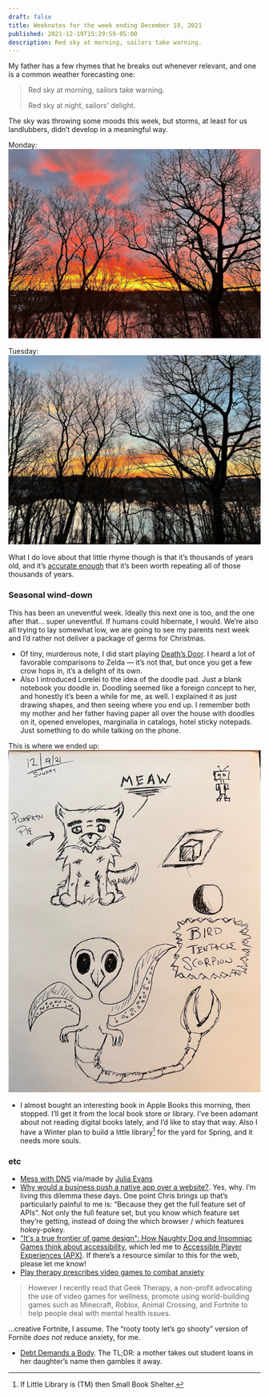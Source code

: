 ```yaml
---
draft: false
title: Weeknotes for the week ending December 19, 2021
published: 2021-12-19T15:29:59-05:00
description: Red sky at morning, sailors take warning.
---
```


My father has a few rhymes that he breaks out whenever relevant, and one is a common weather forecasting one:

> Red sky at morning, sailors take warning.
> 
> Red sky at night, sailors' delight.

The sky was throwing some moods this week, but storms, at least for us landlubbers, didn’t develop in a meaningful way.

Monday:
![The sky on Monday morning](../images/2021/sky-1.jpeg)

Tuesday:
![The sky on Tuesday morning](../images/2021/sky-2.jpeg)

What I do love about that little rhyme though is that it’s thousands of years old, and it’s [accurate enough](https://www.loc.gov/everyday-mysteries/item/is-the-old-adage-red-sky-at-night-sailors-delight-red-sky-in-morning-sailors-warning-true-or-is-it-just-an-old-wives-tale/) that it’s been worth repeating all of those thousands of years.

### Seasonal wind-down

This has been an uneventful week. Ideally this next one is too, and the one after that… super uneventful. If humans could hibernate, I would. We’re also all trying to lay somewhat low, we are going to see my parents next week and I’d rather not deliver a package of germs for Christmas.

- Of tiny, murderous note, I did start playing [Death’s Door](https://www.playstation.com/en-us/games/deaths-door/). I heard a lot of favorable comparisons to Zelda — it’s not that, but once you get a few crow hops in, it’s a delight of its own.
- Also I introduced Lorelei to the idea of the doodle pad. Just a blank notebook you doodle in. Doodling seemed like a foreign concept to her, and honestly it’s been a while for me, as well. I explained it as just drawing shapes, and then seeing where you end up. I remember both my mother and her father having paper all over the house with doodles on it, opened envelopes, marginalia in catalogs, hotel sticky notepads. Just something to do while talking on the phone.

This is where we ended up:
![This is where our doodle session went](../images/2021/doodles.jpeg)
- I almost bought an interesting book in Apple Books this morning, then stopped. I’ll get it from the local book store or library. I’ve been adamant about not reading digital books lately, and I’d like to stay that way. Also I have a Winter plan to build a little library[^1] for the yard for Spring, and it needs more souls.

### etc

- [Mess with DNS](https://messwithdns.net) via/made by [Julia Evans](https://jvns.ca/blog/2021/12/15/mess-with-dns/)
- [Why would a business push a native app over a website?](https://css-tricks.com/why-would-a-business-push-a-native-app-over-a-website/). Yes, why. I’m living this dilemma these days. One point Chris brings up that’s particularly painful to me is: “Because they get the full feature set of APIs”. Not only the full feature set, but you know which feature set they’re getting, instead of doing the which browser / which features hokey-pokey.
- ["It's a true frontier of game design": How Naughty Dog and Insomniac Games think about accessibility](https://www.eurogamer.net/articles/2021-12-18-its-a-true-frontier-of-game-design-how-naughty-dog-and-insomniac-games-think-about-accessibility), which led me to [Accessible Player Experiences (APX)](https://accessible.games/accessible-player-experiences/#access-patterns). If there’s a resource similar to this for the web, please let me know!
- [Play therapy prescribes video games to combat anxiety](https://www.rockpapershotgun.com/play-therapy-prescribes-video-games-to-combat-anxiety)
> However I recently read that Geek Therapy, a non-profit advocating the use of video games for wellness, promote using world-building games such as Minecraft, Roblox, Animal Crossing, and Fortnite to help people deal with mental health issues.

…creative Fortnite, I assume. The “rooty tooty let’s go shooty” version of Fornite _does not_ reduce anxiety, for me.
- [Debt Demands a Body](https://longreads.com/2021/12/01/debt-demands-a-body/). The TL;DR: a mother takes out student loans in her daughter’s name then gambles it away.

[^1]: If Little Library is (TM) then Small Book Shelter.